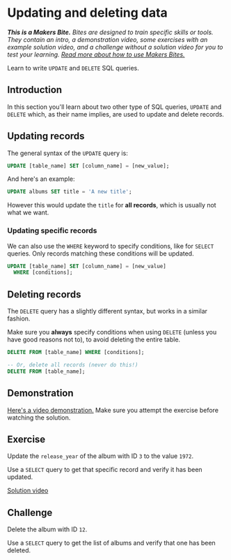 # Updating and deleting data

_**This is a Makers Bite.** Bites are designed to train specific skills or
tools. They contain an intro, a demonstration video, some exercises with an
example solution video, and a challenge without a solution video for you to test
your learning. [Read more about how to use Makers
Bites.](https://github.com/makersacademy/course/blob/main/labels/bites.md)_

Learn to write `UPDATE` and `DELETE` SQL queries.

## Introduction

In this section you'll learn about two other type of SQL queries, `UPDATE` and `DELETE` which, as their name implies, are used to update and delete records.

## Updating records

The general syntax of the `UPDATE` query is:

```sql
UPDATE [table_name] SET [column_name] = [new_value];
```

And here's an example:

```sql
UPDATE albums SET title = 'A new title';
```

However this would update the `title` for **all records**, which is usually not what we want. 

### Updating specific records

We can also use the `WHERE` keyword to specify conditions, like for `SELECT` queries. Only records matching these conditions will be updated.

```sql
UPDATE [table_name] SET [column_name] = [new_value]
  WHERE [conditions];
```

## Deleting records

The `DELETE` query has a slightly different syntax, but works in a similar fashion.

Make sure you **always** specify conditions when using `DELETE` (unless you have good reasons not to), to avoid deleting the entire table.

```sql
DELETE FROM [table_name] WHERE [conditions];

-- Or, delete all records (never do this!)
DELETE FROM [table_name];
```

## Demonstration

[Here's a video demonstration.](https://www.youtube.com/watch?v=9wT1FVQbPZw&t=1710s) Make sure you attempt the exercise before watching the solution.

## Exercise

Update the `release_year` of the album with ID `3` to the value `1972`.

Use a `SELECT` query to get that specific record and verify it has been updated.

[Solution video](https://www.youtube.com/watch?v=9wT1FVQbPZw&t=2115s)

## Challenge

Delete the album with ID `12`.

Use a `SELECT` query to get the list of albums and verify that one has been deleted.
